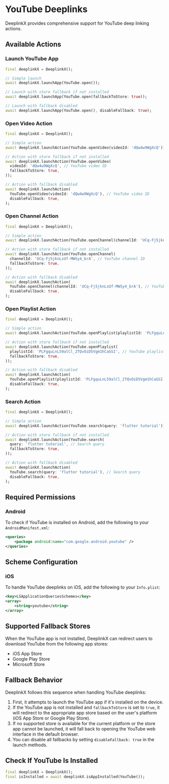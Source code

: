 # YouTube Deeplinks

DeeplinkX provides comprehensive support for YouTube deep linking actions.

## Available Actions

### Launch YouTube App
```dart
final deeplinkX = DeeplinkX();

// Simple launch
await deeplinkX.launchApp(YouTube.open());

// Launch with store fallback if not installed
await deeplinkX.launchApp(YouTube.open(fallbackToStore: true));

// Launch with fallback disabled
await deeplinkX.launchApp(YouTube.open(), disableFallback: true);
```

### Open Video Action
```dart
final deeplinkX = DeeplinkX();

// Simple action
await deeplinkX.launchAction(YouTube.openVideo(videoId: 'dQw4w9WgXcQ')); // YouTube video ID

// Action with store fallback if not installed
await deeplinkX.launchAction(YouTube.openVideo(
  videoId: 'dQw4w9WgXcQ', // YouTube video ID
  fallbackToStore: true,
));

// Action with fallback disabled
await deeplinkX.launchAction(
  YouTube.openVideo(videoId: 'dQw4w9WgXcQ'), // YouTube video ID
  disableFallback: true,
);
```

### Open Channel Action
```dart
final deeplinkX = DeeplinkX();

// Simple action
await deeplinkX.launchAction(YouTube.openChannel(channelId: 'UCq-Fj5jknLsUf-MWSy4_brA')); // YouTube channel ID

// Action with store fallback if not installed
await deeplinkX.launchAction(YouTube.openChannel(
  channelId: 'UCq-Fj5jknLsUf-MWSy4_brA', // YouTube channel ID
  fallbackToStore: true,
));

// Action with fallback disabled
await deeplinkX.launchAction(
  YouTube.openChannel(channelId: 'UCq-Fj5jknLsUf-MWSy4_brA'), // YouTube channel ID
  disableFallback: true,
);
```

### Open Playlist Action
```dart
final deeplinkX = DeeplinkX();

// Simple action
await deeplinkX.launchAction(YouTube.openPlaylist(playlistId: 'PLFgquLnL59alCl_2TQvOiD5Vgm1hCaGSI')); // YouTube playlist ID

// Action with store fallback if not installed
await deeplinkX.launchAction(YouTube.openPlaylist(
  playlistId: 'PLFgquLnL59alCl_2TQvOiD5Vgm1hCaGSI', // YouTube playlist ID
  fallbackToStore: true,
));

// Action with fallback disabled
await deeplinkX.launchAction(
  YouTube.openPlaylist(playlistId: 'PLFgquLnL59alCl_2TQvOiD5Vgm1hCaGSI'), // YouTube playlist ID
  disableFallback: true,
);
```

### Search Action
```dart
final deeplinkX = DeeplinkX();

// Simple action
await deeplinkX.launchAction(YouTube.search(query: 'flutter tutorial')); // Search query

// Action with store fallback if not installed
await deeplinkX.launchAction(YouTube.search(
  query: 'flutter tutorial', // Search query
  fallbackToStore: true,
));

// Action with fallback disabled
await deeplinkX.launchAction(
  YouTube.search(query: 'flutter tutorial'), // Search query
  disableFallback: true,
);
```

## Required Permissions

### Android

To check if YouTube is installed on Android, add the following to your `AndroidManifest.xml`:

```xml
<queries>
    <package android:name="com.google.android.youtube" />
</queries>
```

## Scheme Configuration

### iOS

To handle YouTube deeplinks on iOS, add the following to your `Info.plist`:

```xml
<key>LSApplicationQueriesSchemes</key>
<array>
    <string>youtube</string>
</array>
```

## Supported Fallback Stores
When the YouTube app is not installed, DeeplinkX can redirect users to download YouTube from the following app stores:

- iOS App Store
- Google Play Store
- Microsoft Store

## Fallback Behavior

DeeplinkX follows this sequence when handling YouTube deeplinks:

1. First, it attempts to launch the YouTube app if it's installed on the device.
2. If the YouTube app is not installed and `fallbackToStore` is set to `true`, it will redirect to the appropriate app store based on the user's platform (iOS App Store or Google Play Store).
3. If no supported store is available for the current platform or the store app cannot be launched, it will fall back to opening the YouTube web interface in the default browser.
4. You can disable all fallbacks by setting `disableFallback: true` in the launch methods.

## Check If YouTube Is Installed

```dart
final deeplinkX = DeeplinkX();
final isInstalled = await deeplinkX.isAppInstalled(YouTube());
```

